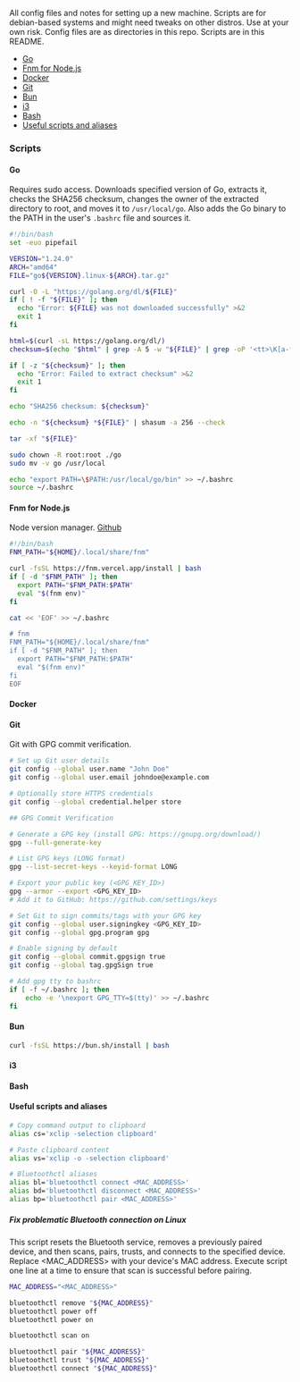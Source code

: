All config files and notes for setting up a new machine. Scripts are for debian-based systems and might need tweaks on other distros. Use at your own risk. Config files are as directories in this repo. Scripts are in this README.

- [Go](#go)
- [Fnm for Node.js](#fnm-for-nodejs)
- [Docker](#docker)
- [Git](#git)
- [Bun](#bun)
- [i3](#i3)
- [Bash](#bash)
- [Useful scripts and aliases](#useful-scripts-and-aliases)

### Scripts

#### Go

Requires sudo access. Downloads specified version of Go, extracts it, checks the SHA256 checksum, changes the owner of the extracted directory to root, and moves it to `/usr/local/go`. Also adds the Go binary to the PATH in the user's `.bashrc` file and sources it.

```bash
#!/bin/bash
set -euo pipefail

VERSION="1.24.0"
ARCH="amd64"
FILE="go${VERSION}.linux-${ARCH}.tar.gz"

curl -O -L "https://golang.org/dl/${FILE}"
if [ ! -f "${FILE}" ]; then
  echo "Error: ${FILE} was not downloaded successfully" >&2
  exit 1
fi

html=$(curl -sL https://golang.org/dl/)
checksum=$(echo "$html" | grep -A 5 -w "${FILE}" | grep -oP '<tt>\K[a-f0-9]{64}(?=</tt>)')

if [ -z "${checksum}" ]; then
  echo "Error: Failed to extract checksum" >&2
  exit 1
fi

echo "SHA256 checksum: ${checksum}"

echo -n "${checksum} *${FILE}" | shasum -a 256 --check

tar -xf "${FILE}"

sudo chown -R root:root ./go
sudo mv -v go /usr/local

echo "export PATH=\$PATH:/usr/local/go/bin" >> ~/.bashrc
source ~/.bashrc
```

#### Fnm for Node.js

Node version manager. [Github](https://github.com/Schniz/fnm)

```bash
#!/bin/bash
FNM_PATH="${HOME}/.local/share/fnm"

curl -fsSL https://fnm.vercel.app/install | bash
if [ -d "$FNM_PATH" ]; then
  export PATH="$FNM_PATH:$PATH"
  eval "$(fnm env)"
fi

cat << 'EOF' >> ~/.bashrc

# fnm
FNM_PATH="${HOME}/.local/share/fnm"
if [ -d "$FNM_PATH" ]; then
  export PATH="$FNM_PATH:$PATH"
  eval "$(fnm env)"
fi
EOF
```

#### Docker

#### Git

Git with GPG commit verification.

```bash
# Set up Git user details
git config --global user.name "John Doe"
git config --global user.email johndoe@example.com

# Optionally store HTTPS credentials
git config --global credential.helper store

## GPG Commit Verification

# Generate a GPG key (install GPG: https://gnupg.org/download/)
gpg --full-generate-key

# List GPG keys (LONG format)
gpg --list-secret-keys --keyid-format LONG

# Export your public key (<GPG_KEY_ID>)
gpg --armor --export <GPG_KEY_ID>
# Add it to GitHub: https://github.com/settings/keys

# Set Git to sign commits/tags with your GPG key
git config --global user.signingkey <GPG_KEY_ID>
git config --global gpg.program gpg

# Enable signing by default
git config --global commit.gpgsign true
git config --global tag.gpgSign true

# Add gpg tty to bashrc
if [ -f ~/.bashrc ]; then
    echo -e '\nexport GPG_TTY=$(tty)' >> ~/.bashrc
fi
```

#### Bun

```bash
curl -fsSL https://bun.sh/install | bash
```

#### i3

#### Bash

#### Useful scripts and aliases

```bash
# Copy command output to clipboard
alias cs='xclip -selection clipboard'

# Paste clipboard content
alias vs='xclip -o -selection clipboard'

# Bluetoothctl aliases
alias bl='bluetoothctl connect <MAC_ADDRESS>'
alias bd='bluetoothctl disconnect <MAC_ADDRESS>'
alias bp='bluetoothctl pair <MAC_ADDRESS>'
```

##### Fix problematic Bluetooth connection on Linux

This script resets the Bluetooth service, removes a previously paired device, and then scans, pairs, trusts, and connects to the specified device. Replace <MAC_ADDRESS> with your device's MAC address. Execute script one line at a time to ensure that scan is successful before pairing.

```bash
MAC_ADDRESS="<MAC_ADDRESS>"

bluetoothctl remove "${MAC_ADDRESS}"
bluetoothctl power off
bluetoothctl power on

bluetoothctl scan on

bluetoothctl pair "${MAC_ADDRESS}"
bluetoothctl trust "${MAC_ADDRESS}"
bluetoothctl connect "${MAC_ADDRESS}"
```

